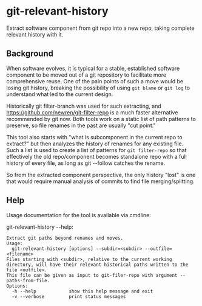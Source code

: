# git-relevant-history

Extract software component from git repo into a new repo, taking complete relevant history with it.

## Background

When software evolves, it is typical for a stable, established software component to be moved out of a git repository to facilitate more comprehensive reuse. One of the pain points of such a move would be losing git history, breaking the possibility of using `git blame` or `git log` to understand what led to the current design.

Historically git filter-branch was used for such extracting, and https://github.com/newren/git-filter-repo is a much faster alternative recommended by git now. Both tools work on a static list of path patterns to preserve, so file renames in the past are usually "cut point."

This tool also starts with "what is subcomponent in the current repo to extract?" but then analyzes the history of renames for any existing file. Such a list is used to create a list of patterns for `git filter-repo` so that effectively the old repo/component becomes standalone repo with a full history of every file, as long as git --follow catches the rename.

So from the extracted component perspective, the only history "lost" is one that would require manual analysis of commits to find file merging/splitting.


## Help
Usage documentation for the tool is available via cmdline:

git-relevant-history --help:

```
Extract git paths beyond renames and moves.
Usage:
  git-relevant-history [options] --subdir=<subdir> --outfile=<filename>
Files starting with <subdir>, relative to the current working directory, will have their relevant historical paths written to the file <outfile>.
This file can be given as input to git-filer-repo with argument --paths-from-file.
Options:
  -h --help            show this help message and exit
  -v --verbose         print status messages

```
